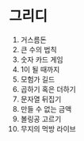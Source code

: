 # 그리디

1. 거스름돈
2. 큰 수의 법칙
3. 숫자 카드 게임
4. 1이 될 때까지
5. 모험가 길드
6. 곱하기 혹은 더하기
7. 문자열 뒤집기
8. 만들 수 없는 금액
9. 볼링공 고르기
10. 무지의 먹방 라이브